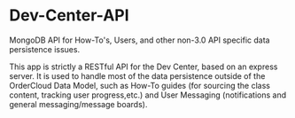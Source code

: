 # Dev-Center-API
MongoDB API for How-To's, Users, and other non-3.0 API specific data persistence issues.

This app is strictly a RESTful API for the Dev Center, based on an express server. It is used to handle most of the data 
persistence outside of the OrderCloud Data Model, such as How-To guides (for sourcing the class content, tracking user 
progress,etc.) and User Messaging (notifications and general messaging/message boards).
